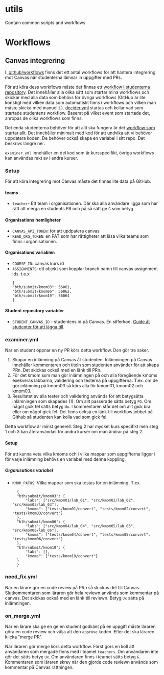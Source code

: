 # utils

Contain common scripts and workflows

# Workflows

## Canvas integrering

I [.github/workflows](https://github.com/bth-python/python-abcd25/blob/main/.github/workflows/) finns det ett antal workflows för att hantera integrering mot Canvas när studenterna lämnar in uppgifter med PRs.

För att köra dess workflows måste det finnas ett [workflow i studenterna repository](https://github.com/bth-python/python-abcd25/blob/main/.github/workflows/main.yml). Det innehåller alla olika sätt som startar mina workflows och skickar med alla data som behövs för övriga workflows (GitHub är lite konstigt med vilken data som automatiskt finns i workflows och vilken man måste skicka med manuellt.). [decider.yml](https://github.com/bth-python/utils/blob/main/.github/workflows/decider.yml) startas och kollar vad som startade studentens workflow. Baserat på vilket event som startade det, anropas de olika workflows som finns.

Det enda studenterna behöver för att allt ska fungera är det [workflow som startar allt](https://github.com/bth-python/python-abcd25/blob/main/.github/workflows/main.yml). Det innehåller minimalt med kod för att undvika att vi behöver uppdatera koden. De behöver också skapa en variabel i sitt repo. Det beskrivs längre ner.

`examiner.yml` innehåller en del kod som är kursspecifikt, övriga workflows kan användas rakt av i andra kurser.

### Setup

För att köra integrering mot Canvas måste det finnas lite data på GitHub.

#### teams

- `teacher`- Ett team i organisationen. Där ska alla användare ligga som har rätt att merga en students PR och på så sätt ge `G` som betyg.

#### Organisations hemligheter

- `CANVAS_API_TOKEN`: för att updpatera canvas
- `READ_ORG_TOKEN`: en PAT som har rättigheter att läsa vilka teams som finns i organisationen.

#### Organisations variabler:

- `COURSE_ID`: canvas kurs id
- `ASSIGNMENTS`: ett objekt som kopplar branch namn till canvas assignment ids. t.e.x
  ```
  {
  "bth/submit/kmom03": 56061,
  "bth/submit/kmom06": 56062,
  "bth/submit/kmom10": 56064
  }
  ```

#### Student repository variabler

- `STUDENT_CANVAS_ID` - studentens id på Canvas. En sifferkod. [Guide åt studenter för att lägga till](https://bth-python.github.io/website/laromaterial/kursrepo/lagg-till-studentid/).

### examiner.yml

När en student öppnar en ny PR körs detta workflow. Den gör tre saker.

1. Skapar en inlämning på Canvas åt studenten. Inlämningen på Canvas innehåller kommentaren och titeln som studenten använder för att skapa PRn. Det skickas också med en länk till PRn.
2. För det kmom som man gör inlämningen på och alla föregående kmoms exekveras labbarna, validering och testerna på uppgifterna. T.ex. om de gör inlämning på kmom03 så körs alla för kmom01, kmom02 och kmom03.
3. Resultatet av alla tester och validering används för att betygsätta inlämningen som skapades (1). Om allt passerade sätts betyg `PG`. Om något gick fel sätts betyg `Ux`. I kommentaren står det om allt gick bra eller om något gick fel. Det finns också en länk till workflow jobbet på Github så studenten kan kolla vad som gick fel.

Detta workflow är minst generell. Steg 2 har mycket kurs specifikt men steg 1 och 3 kan återanvändas för andra kurser om man ändrar på steg 2.

#### Setup

För att kunna veta vilka kmoms och i vilka mappar som uppgifterna ligger i för varje inlämning behövs en variabel med denna koppling.

##### Organisations variabel

- `KMOM_PATHS`: Vilka mappar som ska testas för en inlämning. T.ex.
  ```
    {
    "bth/submit/kmom03": {
        "labs": ["src/kmom01/lab_01", "src/kmom02/lab_02", "src/kmom03/lab_03"],
        "kmoms": ["tests/kmom01/convert", "tests/kmom02/convert", "tests/kmom03/convert"]
    },
    "bth/submit/kmom06": {
        "labs": ["src/kmom04/lab_04", "src/kmom05/lab_05", "src/kmom06/lab_06"],
        "kmoms": ["tests/kmom04/convert", "tests/kmom05/convert", "tests/kmom06/convert"]
    },
    "bth/submit/kmom10": {
        "labs": [],
        "kmoms": ["tests/kmom10/convert"]
    }
    }
  ```

### need_fix.yml

När en lärare gör en code review på PRn så skickas det till Canvas. Slutkommentaren som läraren gör hela reviewn används som kommentar på canvas. Det skickas också med en länk till reviewn. Betyg `Ux` sätts på inlämningen.

### on_merge.yml

När en lärare ska ge en ge en student godkänt på en uppgift måste läraren göra en code review och välja att den `approve` koden. Efter det ska läraren klicka "merge PR".

När läraren gör merge körs detta workflow. Först görs en koll att användaren som mergade finns med i teamet `teachers`. Om användaren inte gör det sätts betyg `Ux`. Om användaren finns i teamet sätts betyg `G`. Kommentaren som läraren skrev när den gjorde code reviewn används som kommentar på Canvas rättningen.
